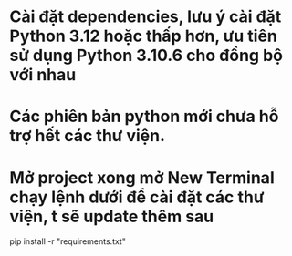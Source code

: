 # Cài đặt dependencies, lưu ý cài đặt Python 3.12 hoặc thấp hơn, ưu tiên sử dụng Python 3.10.6 cho đồng bộ với nhau
# Các phiên bản python mới chưa hỗ trợ hết các thư viện.
# Mở project xong mở New Terminal chạy lệnh dưới để cài đặt các thư viện, t sẽ update thêm sau

pip install -r "requirements.txt"